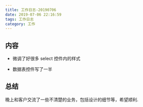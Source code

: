 ```yaml
---
title: 工作日志-20190706
date: 2019-07-06 22:16:59
tags: 工作日志
category: 工作
---
```


## 内容

* 微调了好很多 select 控件内的样式

* 数据表控件写了一半

## 总结

晚上和客户交流了一些不清楚的业务，包括设计的细节等，希望顺利.